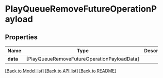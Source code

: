 # PlayQueueRemoveFutureOperationPayload

## Properties
Name | Type | Description | Notes
------------ | ------------- | ------------- | -------------
**data** | [PlayQueueRemoveFutureOperationPayloadData] |  | 

[[Back to Model list]](../README.md#documentation-for-models) [[Back to API list]](../README.md#documentation-for-api-endpoints) [[Back to README]](../README.md)


